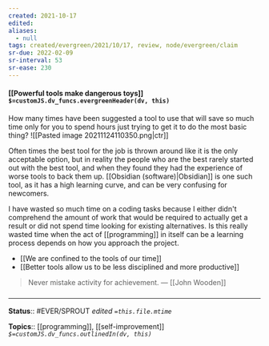 ```yaml
---
created: 2021-10-17
edited: 
aliases:
  - null
tags: created/evergreen/2021/10/17, review, node/evergreen/claim
sr-due: 2022-02-09
sr-interval: 53
sr-ease: 230
---
```


#### [[Powerful tools make dangerous toys]] `$=customJS.dv_funcs.evergreenHeader(dv, this)`

How many times have been suggested a tool to use that will save so much time only for you to spend hours just trying to get it to do the most basic thing?
![[Pasted image 20211124110350.png|ctr]]

Often times the best tool for the job is thrown around like it is the only acceptable option, but in reality the people who are the best rarely started out with the best tool, and when they found they had the experience of worse tools to back them up. 
[[Obsidian (software)|Obsidian]] is one such tool, as it has a high learning curve, and can be very confusing for newcomers.

I have wasted so much time on a coding tasks because I either didn't comprehend the amount of work that would be required to actually get a result or did not spend time looking for existing alternatives. Is this really wasted time when the act of [[programming]] in itself can be a learning process depends on how you approach the project.

- [[We are confined to the tools of our time]]
- [[Better tools allow us to be less disciplined and more productive]]

> Never mistake activity for achievement.
> —  [[John Wooden]]

### <hr class="footnote"/>

**Status**:: #EVER/SPROUT 
*edited `=this.file.mtime`*

**Topics**:: [[programming]], [[self-improvement]]
*`$=customJS.dv_funcs.outlinedIn(dv, this)`*
